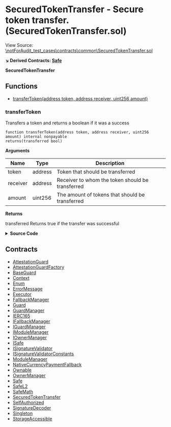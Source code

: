 # SecuredTokenTransfer - Secure token transfer. (SecuredTokenTransfer.sol)

View Source: [\notForAudit_test_cases\contracts\common\SecuredTokenTransfer.sol](..\notForAudit_test_cases\contracts\common\SecuredTokenTransfer.sol)

**↘ Derived Contracts: [Safe](Safe.md)**

**SecuredTokenTransfer**

## Functions

- [transferToken(address token, address receiver, uint256 amount)](#transfertoken)

### transferToken

Transfers a token and returns a boolean if it was a success

```solidity
function transferToken(address token, address receiver, uint256 amount) internal nonpayable
returns(transferred bool)
```

**Arguments**

| Name        | Type           | Description  |
| ------------- |------------- | -----|
| token | address | Token that should be transferred | 
| receiver | address | Receiver to whom the token should be transferred | 
| amount | uint256 | The amount of tokens that should be transferred | 

**Returns**

transferred Returns true if the transfer was successful

<details>
	<summary><strong>Source Code</strong></summary>

```javascript
function transferToken(address token, address receiver, uint256 amount) internal returns (bool transferred) {
        // 0xa9059cbb - keccack("transfer(address,uint256)")
        bytes memory data = abi.encodeWithSelector(0xa9059cbb, receiver, amount);
        /* solhint-disable no-inline-assembly */
        /// @solidity memory-safe-assembly
        assembly {
            // We write the return value to scratch space.
            // See https://docs.soliditylang.org/en/v0.7.6/internals/layout_in_memory.html#layout-in-memory
            let success := call(sub(gas(), 10000), token, 0, add(data, 0x20), mload(data), 0, 0x20)
            switch returndatasize()
            case 0 {
                transferred := success
            }
            case 0x20 {
                transferred := iszero(or(iszero(success), iszero(mload(0))))
            }
            default {
                transferred := 0
            }
        }
        /* solhint-enable no-inline-assembly */
    }
```
</details>

## Contracts

* [AttestationGuard](AttestationGuard.md)
* [AttestationGuardFactory](AttestationGuardFactory.md)
* [BaseGuard](BaseGuard.md)
* [Context](Context.md)
* [Enum](Enum.md)
* [ErrorMessage](ErrorMessage.md)
* [Executor](Executor.md)
* [FallbackManager](FallbackManager.md)
* [Guard](Guard.md)
* [GuardManager](GuardManager.md)
* [IERC165](IERC165.md)
* [IFallbackManager](IFallbackManager.md)
* [IGuardManager](IGuardManager.md)
* [IModuleManager](IModuleManager.md)
* [IOwnerManager](IOwnerManager.md)
* [ISafe](ISafe.md)
* [ISignatureValidator](ISignatureValidator.md)
* [ISignatureValidatorConstants](ISignatureValidatorConstants.md)
* [ModuleManager](ModuleManager.md)
* [NativeCurrencyPaymentFallback](NativeCurrencyPaymentFallback.md)
* [Ownable](Ownable.md)
* [OwnerManager](OwnerManager.md)
* [Safe](Safe.md)
* [SafeL2](SafeL2.md)
* [SafeMath](SafeMath.md)
* [SecuredTokenTransfer](SecuredTokenTransfer.md)
* [SelfAuthorized](SelfAuthorized.md)
* [SignatureDecoder](SignatureDecoder.md)
* [Singleton](Singleton.md)
* [StorageAccessible](StorageAccessible.md)
